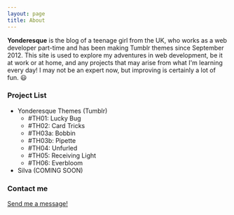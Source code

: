 ```yaml
---
layout: page
title: About
---
```


**Yonderesque** is the blog of a teenage girl from the UK, who works as a web developer part-time and has been making Tumblr themes since September 2012.
This site is used to explore my adventures in web development, be it at work or at home, and any projects that may arise from what I'm learning every day! I may not be an expert now, but improving is certainly a lot of fun. :smiley:

### Project List

* Yonderesque Themes (Tumblr)
  * #TH01: Lucky Bug
  * #TH02: Card Tricks
  * #TH03a: Bobbin
  * #TH03b: Pipette
  * #TH04: Unfurled
  * #TH05: Receiving Light
  * #TH06: Everbloom
* Silva (COMING SOON)

### Contact me

[Send me a message!](http://yonderesque.tumblr.com/ask)
